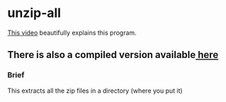 # unzip-all

<a href="https://youtu.be/eyxF5UoUdnI">This video</a> beautifully explains this program.

<h2> There is also a compiled version available<a href="https://github.com/shahriar0247/unzip-all/releases/tag/1.0"> here </a>
  
  <h3>Brief</h3>
  This extracts all the zip files in a directory (where you put it)
